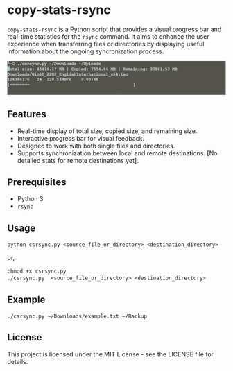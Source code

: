 # copy-stats-rsync

`copy-stats-rsync` is a Python script that provides a visual progress bar and real-time statistics for the `rsync` command. It aims to enhance the user experience when transferring files or directories by displaying useful information about the ongoing syncronization process.

![csrsync](csrsync.png)

## Features

- Real-time display of total size, copied size, and remaining size.
- Interactive progress bar for visual feedback.
- Designed to work with both single files and directories.
- Supports synchronization between local and remote destinations. [No detailed stats for remote destinations yet].

## Prerequisites

- Python 3
- `rsync` 

## Usage

    python csrsync.py <source_file_or_directory> <destination_directory>

or,

    chmod +x csrsync.py
    ./csrsync.py  <source_file_or_directory> <destination_directory>

## Example

    ./csrsync.py ~/Downloads/example.txt ~/Backup

## License

This project is licensed under the MIT License - see the LICENSE file for details.

